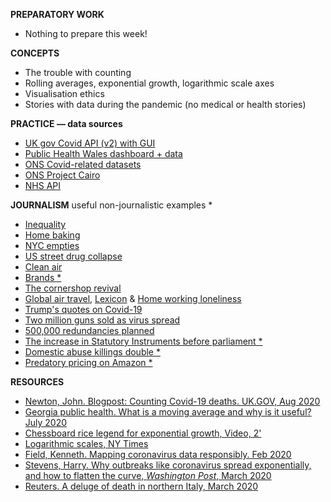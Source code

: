 **PREPARATORY WORK**

- Nothing to prepare this week!

**CONCEPTS**

- The trouble with counting
- Rolling averages, exponential growth, logarithmic scale axes
- Visualisation ethics
- Stories with data during the pandemic (no medical or health stories)

**PRACTICE — data sources**

- [UK gov Covid API (v2) with GUI](https://coronavirus.data.gov.uk/details/download)
- [Public Health Wales dashboard + data](https://public.tableau.com/profile/public.health.wales.health.protection#!/vizhome/RapidCOVID-19virology-Public/Headlinesummary)
- [ONS Covid-related datasets](https://www.ons.gov.uk/peoplepopulationandcommunity/healthandsocialcare/conditionsanddiseases/datalist?filter=datasets)
- [ONS Project Cairo](https://onsvisual.github.io/project_cairo/index.html)
- [NHS API](https://developer.api.nhs.uk/coronavirus/api)

**JOURNALISM**
useful non-journalistic examples *

- [Inequality](https://www.nytimes.com/interactive/2020/06/11/multimedia/coronavirus-new-york-inequality.html)
- [Home baking](https://www.economist.com/graphic-detail/2020/04/08/home-baking-is-on-the-rise-thanks-to-coronavirus-lockdowns)
- [NYC empties](https://www.thecity.nyc/government/2020/4/12/21247125/garbage-pickups-tell-a-tale-of-two-cities-with-part-of-manhattan-shrinking)
- [US street drug collapse](https://www.startribune.com/coronavirus-chokes-the-drug-trade-from-wuhan-through-mexico-and-onto-u-s-streets/570145182/)
- [Clean air](https://www.theguardian.com/environment/2020/apr/11/positively-alpine-disbelief-air-pollution-falls-lockdown-coronavirus)
- [Brands *](https://www.lewiscotter.com/brands)
- [The cornershop revival](https://www.newstatesman.com/politics/2020/09/covid-coronavirus-revive-local-shopping-high-streets-corner-shops-customers)
- [Global air travel](https://www.theguardian.com/world/ng-interactive/2020/apr/03/how-is-the-coronavirus-affecting-global-air-traffic), [Lexicon](Lexicon) & [Home working loneliness](https://www.theguardian.com/money/2020/jul/14/end-of-the-office-the-quiet-grinding-loneliness-of-working-from-home)
- [Trump's quotes on Covid-19](https://www.washingtonpost.com/graphics/2020/politics/trump-coronavirus-statements/)
- [Two million guns sold as virus spread](https://www.nytimes.com/interactive/2020/04/01/business/coronavirus-gun-sales.html)
- [500,000 redundancies planned](https://www.bbc.co.uk/news/business-54392177)
- [The increase in Statutory Instruments before parliament *](https://www.hansardsociety.org.uk/publications/data/coronavirus-statutory-instruments-dashboard)
- [Domestic abuse killings double *](https://www.theguardian.com/society/2020/apr/15/domestic-abuse-killings-more-than-double-amid-covid-19-lockdown)
- [Predatory pricing on Amazon *](https://blog.datahut.co/covid-19-and-predatory-pricing-online/)

**RESOURCES**

- [Newton, John. Blogpost: Counting Covid-19 deaths. UK.GOV, Aug 2020](https://publichealthmatters.blog.gov.uk/2020/08/12/behind-the-headlines-counting-covid-19-deaths/)
- [Georgia public health. What is a moving average and why is it useful? July 2020](https://www.georgiaruralhealth.org/blog/what-is-a-moving-average-and-why-is-it-useful/)
- [Chessboard rice legend for exponential growth, Video, 2'](https://www.youtube.com/watch?v=byk3pA1GPgU)
- [Logarithmic scales, NY Times](https://www.nytimes.com/2020/03/20/health/coronavirus-data-logarithm-chart.html)
- [Field, Kenneth. Mapping coronavirus data responsibly. Feb 2020](https://www.esri.com/arcgis-blog/products/product/mapping/mapping-coronavirus-responsibly/ )
- [Stevens, Harry. Why outbreaks like coronavirus spread exponentially, and how to flatten the curve, *Washington Post*, March 2020](https://www.washingtonpost.com/graphics/2020/world/corona-simulator/)
- [Reuters. A deluge of death in northern Italy, March 2020](https://graphics.reuters.com/HEALTH-CORONAVIRUS-LOMBARDY/0100B5LT46P/index.html)
